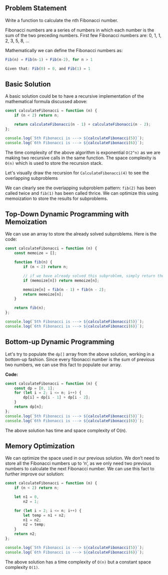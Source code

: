 ## Problem Statement

Write a function to calculate the nth Fibonacci number.

Fibonacci numbers are a series of numbers in which each number is the sum of the two preceding numbers. First few Fibonacci numbers are: 0, 1, 1, 2, 3, 5, 8, …

Mathematically we can define the Fibonacci numbers as:

```js
Fib(n) = Fib(n-1) + Fib(n-2), for n > 1

Given that: Fib(0) = 0, and Fib(1) = 1
```

## Basic Solution

A basic solution could be to have a recursive implementation of the mathematical formula discussed above:

```js
const calculateFibonacci = function (n) {
    if (n < 2) return n;

    return calculateFibonacci(n - 1) + calculateFibonacci(n - 2);
};

console.log(`5th Fibonacci is ---> ${calculateFibonacci(5)}`);
console.log(`6th Fibonacci is ---> ${calculateFibonacci(6)}`);
```

The time complexity of the above algorithm is exponential `O(2^n)` as we are making two recursive calls in the same function. The space complexity is `O(n)` which is used to store the recursion stack.

Let's visually draw the recursion for `CalculateFibonacci(4)` to see the overlapping subproblems

We can clearly see the overlapping subproblem pattern: `fib(2)` has been called twice and `fib(1)` has been called thrice. We can optimize this using memoization to store the results for subproblems.

## Top-Down Dynamic Programming with Memoization

We can use an array to store the already solved subproblems. Here is the code:

```js
const calculateFibonacci = function (n) {
    const memoize = [];

    function fib(n) {
        if (n < 2) return n;

        // if we have already solved this subproblem, simply return the result from the cache
        if (memoize[n]) return memoize[n];

        memoize[n] = fib(n - 1) + fib(n - 2);
        return memoize[n];
    }

    return fib(n);
};

console.log(`5th Fibonacci is ---> ${calculateFibonacci(5)}`);
console.log(`6th Fibonacci is ---> ${calculateFibonacci(6)}`);
```

## Bottom-up Dynamic Programming

Let's try to populate the `dp[]` array from the above solution, working in a bottom-up fashion. Since every fibonacci number is the sum of previous two numbers, we can use this fact to populate our array.

**Code:**

```js
const calculateFibonacci = function (n) {
    const dp = [0, 1];
    for (let i = 2; i <= n; i++) {
        dp[i] = dp[i - 1] + dp[i - 2];
    }
    return dp[n];
};
console.log(`5th Fibonacci is ---> ${calculateFibonacci(5)}`);
console.log(`6th Fibonacci is ---> ${calculateFibonacci(6)}`);
```

The above solution has time and space complexity of O(n).

## Memory Optimization

We can optimize the space used in our previous solution. We don’t need to store all the Fibonacci numbers up to ‘n’, as we only need two previous numbers to calculate the next Fibonacci number. We can use this fact to further improve our solution:

```js
const calculateFibonacci = function (n) {
    if (n < 2) return n;

    let n1 = 0,
        n2 = 1;

    for (let i = 2; i <= n; i++) {
        let temp = n1 + n2;
        n1 = n2;
        n2 = temp;
    }
    return n2;
};

console.log(`5th Fibonacci is ---> ${calculateFibonacci(5)}`);
console.log(`6th Fibonacci is ---> ${calculateFibonacci(6)}`);
```

The above solution has a time complexity of `O(n)` but a constant space complexity `O(1)`.
